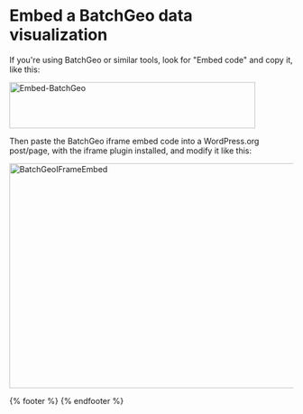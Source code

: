 # Embed a BatchGeo data visualization

If you're using BatchGeo or similar tools, look for "Embed code" and copy it, like this:

<a href="http://epress.trincoll.edu/dataviz/wp-content/uploads/sites/11/2014/02/Embed-BatchGeo.png"><img class="aligncenter size-full wp-image-47" alt="Embed-BatchGeo" src="http://epress.trincoll.edu/dataviz/wp-content/uploads/sites/11/2014/02/Embed-BatchGeo.png" width="436" height="82" /></a>

Then paste the BatchGeo iframe embed code into a WordPress.org post/page, with the iframe plugin installed, and modify it like this:

<a href="http://epress.trincoll.edu/dataviz/wp-content/uploads/sites/11/2014/02/BatchGeoIFrameEmbed.png"><img class="aligncenter size-full wp-image-48" alt="BatchGeoIFrameEmbed" src="http://epress.trincoll.edu/dataviz/wp-content/uploads/sites/11/2014/02/BatchGeoIFrameEmbed.png" width="559" height="399" /></a>

{% footer %}
{% endfooter %}
